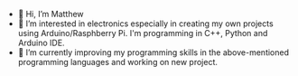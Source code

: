 - 👋 Hi, I’m Matthew
- 👀 I’m interested in electronics especially in creating my own projects using Arduino/Rasphberry Pi. I'm programming in C++, Python and Arduino IDE.
- 🌱 I’m currently improving my programming skills in the above-mentioned programming languages and working on new project.


<!---
Pedru1212/Pedru1212 is a ✨ special ✨ repository because its `README.md` (this file) appears on your GitHub profile.
You can click the Preview link to take a look at your changes.
--->
